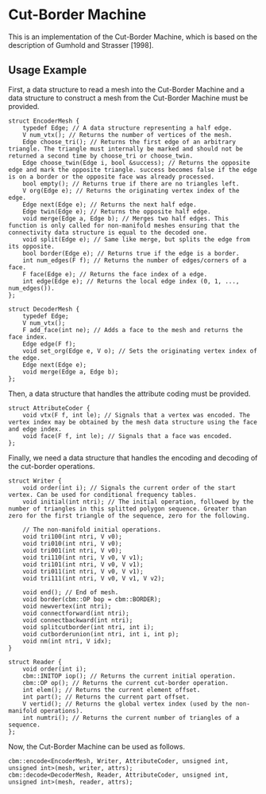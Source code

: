 Cut-Border Machine
======

This is an implementation of the Cut-Border Machine, which is based on the description of Gumhold and Strasser [1998].

Usage Example
------
First, a data structure to read a mesh into the Cut-Border Machine and a data structure to construct a mesh from the Cut-Border Machine must be provided.
```
struct EncoderMesh {
	typedef Edge; // A data structure representing a half edge.
	V num_vtx(); // Returns the number of vertices of the mesh.
	Edge choose_tri(); // Returns the first edge of an arbitrary triangle. The triangle must internally be marked and should not be returned a second time by choose_tri or choose_twin.
	Edge choose_twin(Edge i, bool &success); // Returns the opposite edge and mark the opposite triangle. success becomes false if the edge is on a border or the opposite face was already processed.
	bool empty(); // Returns true if there are no triangles left.
	V org(Edge e); // Returns the originating vertex index of the edge.
	Edge next(Edge e); // Returns the next half edge.
	Edge twin(Edge e); // Returns the opposite half edge.
	void merge(Edge a, Edge b); // Merges two half edges. This function is only called for non-manifold meshes ensuring that the connectivity data structure is equal to the decoded one.
	void split(Edge e); // Same like merge, but splits the edge from its opposite.
	bool border(Edge e); // Returns true if the edge is a border.
	int num_edges(F f); // Returns the number of edges/corners of a face.
	F face(Edge e); // Returns the face index of a edge.
	int edge(Edge e); // Returns the local edge index (0, 1, ..., num_edges()).
};
```

```
struct DecoderMesh {
	typedef Edge;
	V num_vtx();
	F add_face(int ne); // Adds a face to the mesh and returns the face index.
	Edge edge(F f);
	void set_org(Edge e, V o); // Sets the originating vertex index of the edge.
	Edge next(Edge e);
	void merge(Edge a, Edge b);
};
```

Then, a data structure that handles the attribute coding must be provided.
```
struct AttributeCoder {
	void vtx(F f, int le); // Signals that a vertex was encoded. The vertex index may be obtained by the mesh data structure using the face and edge index.
	void face(F f, int le); // Signals that a face was encoded.
};
```

Finally, we need a data structure that handles the encoding and decoding of the cut-border operations.
```
struct Writer {
	void order(int i); // Signals the current order of the start vertex. Can be used for conditional frequency tables.
	void initial(int ntri); // The initial operation, followed by the number of triangles in this splitted polygon sequence. Greater than zero for the first triangle of the sequence, zero for the following.

	// The non-manifold initial operations.
	void tri100(int ntri, V v0);
	void tri010(int ntri, V v0);
	void tri001(int ntri, V v0);
	void tri110(int ntri, V v0, V v1);
	void tri101(int ntri, V v0, V v1);
	void tri011(int ntri, V v0, V v1);
	void tri111(int ntri, V v0, V v1, V v2);

	void end(); // End of mesh.
	void border(cbm::OP bop = cbm::BORDER);
	void newvertex(int ntri);
	void connectforward(int ntri);
	void connectbackward(int ntri);
	void splitcutborder(int ntri, int i);
	void cutborderunion(int ntri, int i, int p);
	void nm(int ntri, V idx);
}
```

```
struct Reader {
	void order(int i);
	cbm::INITOP iop(); // Returns the current initial operation.
	cbm::OP op(); // Returns the current cut-border operation.
	int elem(); // Returns the current element offset.
	int part(); // Returns the current part offset.
	V vertid(); // Returns the global vertex index (used by the non-manifold operations).
	int numtri(); // Returns the current number of triangles of a sequence.
};
```

Now, the Cut-Border Machine can be used as follows.
```
cbm::encode<EncoderMesh, Writer, AttributeCoder, unsigned int, unsigned int>(mesh, writer, attrs);
cbm::decode<DecoderMesh, Reader, AttributeCoder, unsigned int, unsigned int>(mesh, reader, attrs);
```
